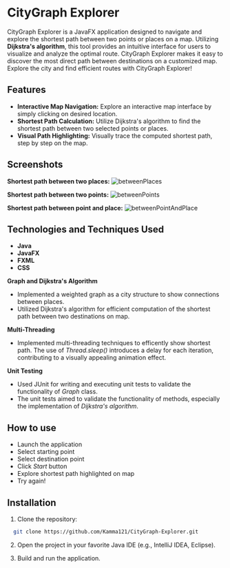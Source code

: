 
# CityGraph Explorer

CityGraph Explorer is a JavaFX application designed to navigate and explore the shortest path between two points or places on a map. Utilizing **Dijkstra's algorithm**, this tool provides an intuitive interface for users to visualize and analyze the optimal route. CityGraph Explorer makes it easy to discover the most direct path between destinations on a customized map. Explore the city and find efficient routes with CityGraph Explorer!


## Features

- **Interactive Map Navigation:** Explore an interactive map interface by simply clicking on desired location.
- **Shortest Path Calculation:** Utilize Dijkstra's algorithm to find the shortest path between two selected points or places.
- **Visual Path Highlighting:** Visually trace the computed shortest path, step by step on the map.


## Screenshots
**Shortest path between two places:**
![betweenPlaces](https://github.com/Kamma121/CityGraph-Explorer/assets/109139766/36b2ac87-9ab4-4f16-ab0f-ba33a8613078)

**Shortest path between two points:**
![betweenPoints](https://github.com/Kamma121/CityGraph-Explorer/assets/109139766/b0a58c48-913c-4ac3-9930-ea733b685b1a)

**Shortest path between point and place:**
![betweenPointAndPlace](https://github.com/Kamma121/CityGraph-Explorer/assets/109139766/4a88c02b-de27-4cd3-a546-c7e345f62e63)



## Technologies and Techniques Used
- **Java**
- **JavaFX**
- **FXML**
- **CSS**

 **Graph and Dijkstra's Algorithm**

- Implemented a weighted graph as a city structure to show connections between places.
- Utilized Dijkstra's algorithm for efficient computation of the shortest path between two destinations on map.

**Multi-Threading**

- Implemented multi-threading techniques to efficently show shortest path. The use of *Thread.sleep()* introduces a delay for each iteration, contributing to a visually appealing animation effect.

**Unit Testing**

- Used JUnit for writing and executing unit tests to validate the functionality of *Graph* class.
- The unit tests aimed to validate the functionality of methods, especially the implementation of *Dijkstra's algorithm*.
## How to use
- Launch the application
- Select starting point
- Select destination point
- Click *Start* button
- Explore shortest path highlighted on map
- Try again!
## Installation

1. Clone the repository:

```bash
  git clone https://github.com/Kamma121/CityGraph-Explorer.git
```

2. Open the project in your favorite Java IDE (e.g., IntelliJ IDEA, Eclipse).

3. Build and run the application.
    
